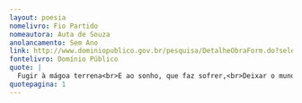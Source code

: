 ```yaml
---
layout: poesia
nomelivro: Fio Partido
nomeautora: Auta de Souza
anolancamento: Sem Ano
link: http://www.dominiopublico.gov.br/pesquisa/DetalheObraForm.do?select_action=&co_obra=81770
fontelivro: Domínio Público
quote: |
  Fugir à mágoa terrena<br>E ao sonho, que faz sofrer,<br>Deixar o mundo sem pena<br>Será morrer?
quotepagina: 1
---
```

